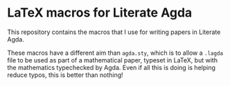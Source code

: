 # LaTeX macros for Literate Agda

This repository contains the macros that I use for writing papers in Literate Agda.

These macros have a different aim than `agda.sty`, which is to allow a `.lagda`
file to be used as part of a mathematical paper, typeset in LaTeX, but with the
mathematics typechecked by Agda. Even if all this is doing is helping reduce
typos, this is better than nothing!
